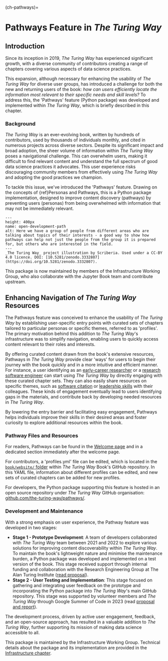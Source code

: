 (ch-pathways)=
# Pathways Feature in *The Turing Way*

## Introduction

Since its inception in 2019, *The Turing Way* has experienced significant growth, with a diverse community of contributors creating a range of chapters covering various aspects of data science practices.

This expansion, although necessary for enhancing the usability of *The Turing Way* for diverse user groups, has introduced a challenge for both the new and returning users of the book: *how can users efficiently locate the information most relevant to their specific needs and skill levels?*
To address this, the 'Pathways' feature (Python package) was developed and implemented within *The Turing Way*, which is briefly described in this chapter.

### Background

*The Turing Way* is an ever-evolving book, written by hundreds of contributors, used by thousands of individuals monthly, and cited in numerous projects across diverse sectors.
Despite its significant impact and broad adoption, the sheer volume of information within *The Turing Way* poses a navigational challenge.
This can overwhelm users, making it difficult to find relevant content and understand the full spectrum of good data science practices it advocates.
This user experience risks discouraging community members from effectively using *The Turing Way* and adopting the good practices we champion.

To tackle this issue, we've introduced the 'Pathways' feature.
Drawing on the concepts of {ref}Personas and Pathways<pd-persona>, this is a Python package implementation, designed to improve content discovery (pathways) by preventing users (personas) from being overwhelmed with information that may not be immediately relevant.

```{figure} ../figures/open-development-path.jpg
---
height: 400px
name: open-development-path
alt: Here we have a group of people from different areas who are talking about topics of their interests - a good way to show how pathways can help not just the people from the group it is prepared for, but others who are interested in the field.
---
_The Turing Way_ project illustration by Scriberia. Used under a CC-BY 4.0 licence. DOI: [10.5281/zenodo.3332807](https://doi.org/10.5281/zenodo.3332807).
```

This package is now maintained by members of the Infrastructure Working Group, who also collaborate with the Jupyter Book team and contribute upstream.

## Enhancing Navigation of *The Turing Way* Resources

The Pathways feature was conceived to enhance the usability of *The Turing Way* by establishing user-specific entry points with curated sets of chapters tailored to particular personas or specific themes, referred to as 'profiles'.
The primary motivation behind this addition to *The Turing Way*'s infrastructure was to simplify navigation, enabling users to quickly access content relevant to their roles and interests.

By offering curated content drawn from the book's extensive resources, Pathways in *The Turing Way* provide clear 'ways' for users to begin their journey with the book quickly and in a more intuitive and efficient manner.
For instance, a user identifying as an [early-career researcher](https://book.the-turing-way.org/pathways/early-career-researchers) or a [research software engineer](https://book.the-turing-way.org/pathways/research-software-engineers) can start using *The Turing Way* by directly engaging with these curated chapter sets.
They can also easily share resources on specific themes, such as [software citation](https://book.the-turing-way.org/pathways/software-citation) or [leadership skills](https://book.the-turing-way.org/pathways/project-leaders) with their colleagues.
These kinds of engagement eventually lead to users identifying gaps in the materials, and contribute back by developing needed resources in *The Turing Way*.

By lowering the entry barrier and facilitating easy engagement, Pathways helps individuals improve their skills in their desired areas and foster curiosity to explore additional resources within the book.

### Pathway Files and Resources

For readers, Pathways can be found in the [Welcome page](https://book.the-turing-way.org/#different-pathways) and in a dedicated section immediately after the welcome page.

For contributors, a 'profiles.yml' file can be edited, which is located in the [`book/website/` folder](https://github.com/the-turing-way/the-turing-way/blob/main/book/website/profiles.yml) within *The Turing Way* Book's GitHub repository.
In this YAML file, information about different profiles can be edited, and new sets of curated chapters can be added for new profiles.

For developers, the Python package supporting this feature is hosted in an open source repository under *The Turing Way* GitHub organisation: [github.com/the-turing-way/pathways/](https://github.com/the-turing-way/pathways/).

### Development and Maintenance

With a strong emphasis on user experience, the Pathway feature was developed in two stages:

  * **Stage 1 - Prototype Development**: A team of developers collaborated with *The Turing Way* team between 2021 and 2022 to explore various solutions for improving content discoverability within *The Turing Way*.
To maintain the book's lightweight nature and minimise the maintenance burden, a Python package was developed and implemented on a test version of the book.
This stage received support through internal funding and collaboration with the Research Engineering Group at The Alan Turing Institute ([read proposal](https://github.com/the-turing-way/project-management/blob/main/proposals/2021-07-ux-funding-turing.md)).
  * **Stage 2 - User Testing and Implementation**: This stage focused on gathering and integrating user feedback on the prototype and incorporating the Python package into *The Turing Way*'s main GitHub repository.
This stage was supported by volunteer members and *The Turing Way* through Google Summer of Code in 2023 (read [proposal and report](https://github.com/the-turing-way/pathways/)).

The development process, driven by active user engagement, feedback, and an open-source approach, has resulted in a valuable addition to *The Turing Way*, further supporting its mission of making data science accessible to all.

This package is maintained by the Infrastructure Working Group.
Technical details about the package and its implementation are provided in the [Infrastructure chapter](https://book.the-turing-way.org/community-handbook/infrastructure).
